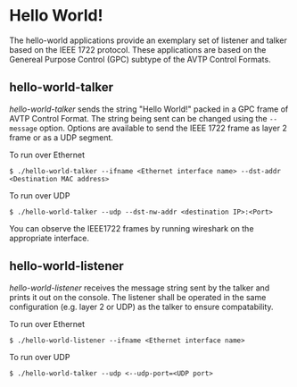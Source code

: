 # Hello World!

The hello-world applications provide an exemplary set of listener and talker based on the IEEE 1722 protocol.
These applications are based on the Genereal Purpose Control (GPC) subtype of the AVTP Control Formats.

## hello-world-talker
_hello-world-talker_ sends the string "Hello World!" packed in a GPC frame of AVTP Control Format.
The string being sent can be changed using the ```--message``` option.
Options are available to send the IEEE 1722 frame as layer 2 frame or as a UDP segment.

To run over Ethernet
```
$ ./hello-world-talker --ifname <Ethernet interface name> --dst-addr <Destination MAC address>
```

To run over UDP
```
$ ./hello-world-talker --udp --dst-nw-addr <destination IP>:<Port>
```

You can observe the IEEE1722 frames by running wireshark on the appropriate interface.


## hello-world-listener
_hello-world-listener_ receives the message string sent by the talker and prints it out on the console. The listener shall be operated in the same configuration (e.g. layer 2 or UDP) as the talker to ensure compatability.

To run over Ethernet
```
$ ./hello-world-listener --ifname <Ethernet interface name>
```

To run over UDP
```
$ ./hello-world-talker --udp <--udp-port=<UDP port>
```